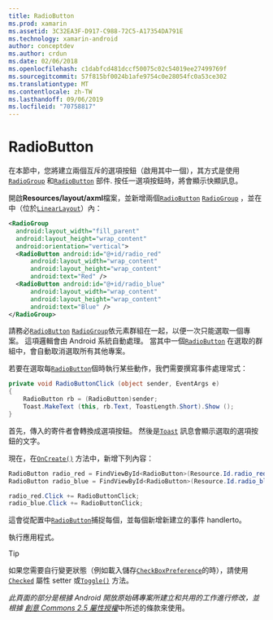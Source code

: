 ```yaml
---
title: RadioButton
ms.prod: xamarin
ms.assetid: 3C32EA3F-D917-C988-72C5-A17354DA791E
ms.technology: xamarin-android
author: conceptdev
ms.author: crdun
ms.date: 02/06/2018
ms.openlocfilehash: c1dabfcd481dccf50075c02c54019ee27499769f
ms.sourcegitcommit: 57f815bf0024b1afe9754c0e28054fc0a53ce302
ms.translationtype: MT
ms.contentlocale: zh-TW
ms.lasthandoff: 09/06/2019
ms.locfileid: "70758817"
---
```

# <a name="radiobutton"></a>RadioButton

在本節中，您將建立兩個互斥的選項按鈕（啟用其中一個），其方式是使用[`RadioGroup`](xref:Android.Widget.RadioGroup)
和[`RadioButton`](xref:Android.Widget.RadioButton)
部件. 按任一選項按鈕時，將會顯示快顯訊息。

開啟**Resources/layout/axml**檔案，並新增兩個[`RadioButton`](xref:Android.Widget.RadioButton) [`RadioGroup`](xref:Android.Widget.RadioGroup) ，並在中（位於[`LinearLayout`](xref:Android.Widget.LinearLayout)）內：

```xml
<RadioGroup
  android:layout_width="fill_parent"
  android:layout_height="wrap_content"
  android:orientation="vertical">
  <RadioButton android:id="@+id/radio_red"
      android:layout_width="wrap_content"
      android:layout_height="wrap_content"
      android:text="Red" />
  <RadioButton android:id="@+id/radio_blue"
      android:layout_width="wrap_content"
      android:layout_height="wrap_content"
      android:text="Blue" />
</RadioGroup>
```

請務必[`RadioButton`](xref:Android.Widget.RadioButton) [`RadioGroup`](xref:Android.Widget.RadioGroup)依元素群組在一起，以便一次只能選取一個專案。 這項邏輯會由 Android 系統自動處理。 當其中一個[`RadioButton`](xref:Android.Widget.RadioButton)
在選取的群組中，會自動取消選取所有其他專案。

若要在選取每[`RadioButton`](xref:Android.Widget.RadioButton)個時執行某些動作，我們需要撰寫事件處理常式：

```csharp
private void RadioButtonClick (object sender, EventArgs e)
{
    RadioButton rb = (RadioButton)sender;
    Toast.MakeText (this, rb.Text, ToastLength.Short).Show ();
}
```

首先，傳入的寄件者會轉換成選項按鈕。
然後是[`Toast`](xref:Android.Widget.Toast)
訊息會顯示選取的選項按鈕的文字。

現在，在[`OnCreate()`](xref:Android.App.Activity.OnCreate*)
方法中，新增下列內容：

```csharp
RadioButton radio_red = FindViewById<RadioButton>(Resource.Id.radio_red);
RadioButton radio_blue = FindViewById<RadioButton>(Resource.Id.radio_blue);

radio_red.Click += RadioButtonClick;
radio_blue.Click += RadioButtonClick;
```

這會從配置中[`RadioButton`](xref:Android.Widget.RadioButton)捕捉每個，並每個新增新建立的事件 handlerto。

執行應用程式。

> [!TIP]
> 如果您需要自行變更狀態（例如載入儲存[`CheckBoxPreference`](xref:Android.Preferences.CheckBoxPreference)的時），請使用[`Checked`](xref:Android.Widget.CompoundButton.Checked)
> 屬性 setter 或[`Toggle()`](xref:Android.Widget.CompoundButton.Toggle)
> 方法。

*此頁面的部分是根據 Android 開放原始碼專案所建立和共用的工作進行修改，並根據*
[*創意 Commons 2.5 屬性授權*](http://creativecommons.org/licenses/by/2.5/)中所述的條款來使用。 
